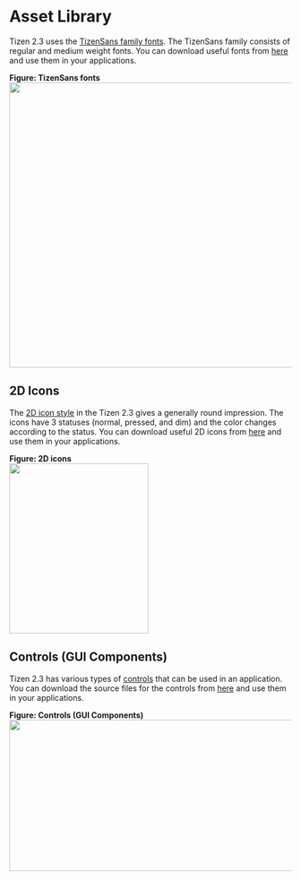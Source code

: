 # Asset Library

Tizen 2.3 uses the [TizenSans family fonts](visual-style/typography.md). The TizenSans family consists of regular and medium weight fonts. You can download useful fonts from [here](https://developer.tizen.org/sites/default/files/documentation/fonts_tizensans_1.zip) and use them in your applications.

 
**Figure: TizenSans fonts**  
<img alt="" src="media/regular_medium_font_weight.png" width="578" height="509" />


## 2D Icons

The [2D icon style](visual-style/icons.md) in the Tizen 2.3 gives a generally round impression. The icons have 3 statuses (normal, pressed, and dim) and the color changes according to the status. You can download useful 2D icons from [here](https://developer.tizen.org/sites/default/files/documentation/tizen_2d_icons_2.3.zip) and use them in your applications.

**Figure: 2D icons**  
<img alt="" height="304" src="media/assetlibrary_2.png" width="248" />


## Controls (GUI Components)

Tizen 2.3 has various types of [controls](design-library/button.md) that can be used in an application. You can download the source files for the controls from [here](https://developer.tizen.org/sites/default/files/documentation/controls.zip) and use them in your applications.

**Figure: Controls (GUI Components)**  
<img alt="" height="270" src="media/assetlibrary_3.png" width="711" />
